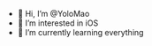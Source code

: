 - 👋 Hi, I’m @YoloMao
- 👀 I’m interested in iOS
- 🌱 I’m currently learning everything

<!---
YoloMao/YoloMao is a ✨ special ✨ repository because its `README.md` (this file) appears on your GitHub profile.
You can click the Preview link to take a look at your changes.
--->
